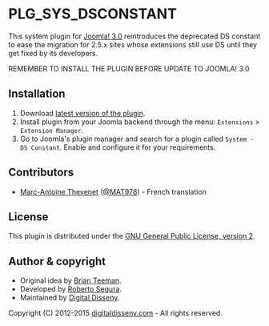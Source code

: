 PLG_SYS_DSCONSTANT  
===================  

This system plugin for [Joomla! 3.0](http://www.joomla.org) reintroduces the deprecated DS constant to ease the migration for 2.5.x sites whose extensions still use DS until they get fixed by its developers.  

REMEMBER TO INSTALL THE PLUGIN BEFORE UPDATE TO JOOMLA! 3.0  

## Installation

1. Download [latest version of the plugin](https://github.com/digitaldisseny/plg_sys_dsconstant/archive/master.zip).
2. Install plugin from your Joomla backend through the menu:
    `Extensions` > `Extension Manager`.
3. Go to Joomla's plugin manager and search for a plugin called `System - DS Constant`. Enable and configure it for your requirements.

## Contributors

* [Marc-Antoine Thevenet](https://twitter.com/MATsxm) ([@MAT978](https://github.com/MAT978)) - French translation

## License

This plugin is distributed under the [GNU General Public License, version 2](http://www.gnu.org/licenses/gpl-2.0.html).

## Author & copyright

* Original idea by [Brian Teeman](http://brian.teeman.net/).
* Developed by [Roberto Segura](http://www.twitter.com/phproberto).
* Maintained by [Digital Disseny](http://www.digitaldisseny.com).

Copyright (C) 2012-2015 [digitaldisseny.com](http://www.digitaldisseny.com) - All rights reserved.
